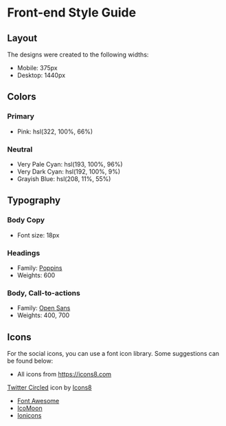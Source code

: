 # Front-end Style Guide

## Layout

The designs were created to the following widths:

- Mobile: 375px
- Desktop: 1440px

## Colors

### Primary

- Pink: hsl(322, 100%, 66%)

### Neutral

- Very Pale Cyan: hsl(193, 100%, 96%)
- Very Dark Cyan: hsl(192, 100%, 9%)
- Grayish Blue: hsl(208, 11%, 55%)

## Typography

### Body Copy

- Font size: 18px

### Headings

- Family: [Poppins](https://fonts.google.com/specimen/Poppins)
- Weights: 600

### Body, Call-to-actions

- Family: [Open Sans](https://fonts.google.com/specimen/Open+Sans)
- Weights: 400, 700

## Icons

For the social icons, you can use a font icon library. Some suggestions can be found below:

- All icons from https://icons8.com

<a target="_blank" href="https://icons8.com/icon/44055/twitter-circled">Twitter Circled</a> icon by <a target="_blank" href="https://icons8.com">Icons8</a>

- [Font Awesome](https://fontawesome.com/)
- [IcoMoon](https://icomoon.io/)
- [Ionicons](https://ionicons.com/)
